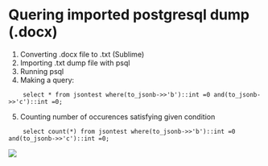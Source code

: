 # Quering imported postgresql dump (.docx)


1. Converting .docx file to .txt (Sublime)
2. Importing .txt dump file with psql
3. Running psql
4. Making a query:
```
    select * from jsontest where(to_jsonb->>'b')::int =0 and(to_jsonb->>'c')::int =0;
```
5. Counting number of occurences satisfying given condition 
```
    select count(*) from jsontest where(to_jsonb->>'b')::int =0 and(to_jsonb->>'c')::int =0;
```

![](https://i.imgur.com/vC0pr7D.gif)

